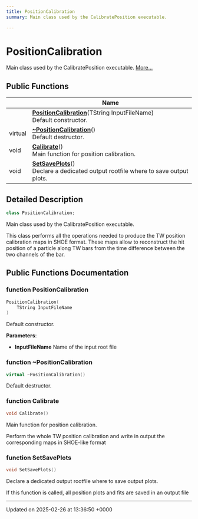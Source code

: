 ```yaml
---
title: PositionCalibration
summary: Main class used by the CalibratePosition executable. 

---
```


# PositionCalibration



Main class used by the CalibratePosition executable.  [More...](#detailed-description)

## Public Functions

|                | Name           |
| -------------- | -------------- |
| | **[PositionCalibration](/Classes/classPositionCalibration.md#function-positioncalibration)**(TString InputFileName)<br>Default constructor.  |
| virtual | **[~PositionCalibration](/Classes/classPositionCalibration.md#function-~positioncalibration)**()<br>Default destructor.  |
| void | **[Calibrate](/Classes/classPositionCalibration.md#function-calibrate)**()<br>Main function for position calibration.  |
| void | **[SetSavePlots](/Classes/classPositionCalibration.md#function-setsaveplots)**()<br>Declare a dedicated output rootfile where to save output plots.  |

## Detailed Description

```cpp
class PositionCalibration;
```

Main class used by the CalibratePosition executable. 

This class performs all the operations needed to produce the TW position calibration maps in SHOE format. These maps allow to reconstruct the hit position of a particle along TW bars from the time difference between the two channels of the bar. 

## Public Functions Documentation

### function PositionCalibration

```cpp
PositionCalibration(
    TString InputFileName
)
```

Default constructor. 

**Parameters**: 

  * **InputFileName** Name of the input root file 


### function ~PositionCalibration

```cpp
virtual ~PositionCalibration()
```

Default destructor. 

### function Calibrate

```cpp
void Calibrate()
```

Main function for position calibration. 

Perform the whole TW position calibration and write in output the corresponding maps in SHOE-like format 


### function SetSavePlots

```cpp
void SetSavePlots()
```

Declare a dedicated output rootfile where to save output plots. 

If this function is called, all position plots and fits are saved in an output file 


-------------------------------

Updated on 2025-02-26 at 13:36:50 +0000